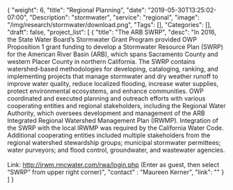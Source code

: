 {
	"weight": 6,
	"title": "Regional Planning",
	"date": "2019-05-30T13:25:02-07:00",
	"Description": "stormwater",
	"service": "regional",
	"image": "/img/research/stormwater/download.png",
	"Tags": [],
	"Categories": [],
	"draft": false,
	"project_list": [
	{
		"title": "The ARB SWRP",
		"desc": "In 2016, the State Water Board’s Stormwater Grant Program provided OWP Proposition 1 grant funding to develop a Stormwater Resource Plan (SWRP) for the American River Basin (ARB), which spans Sacramento County and western Placer County in northern California. The SWRP contains watershed-based methodologies for developing, cataloging, ranking, and implementing projects that manage stormwater and dry weather runoff to improve water quality, reduce localized flooding, increase water supplies, protect environmental ecosystems, and enhance communities. OWP coordinated and executed planning and outreach efforts with various cooperating entities and regional stakeholders, including the Regional Water Authority, which oversees development and management of the ARB Integrated Regional Watershed Management Plan (IRWMP). Integration of the SWRP with the local IRWMP was required by the California Water Code. Additional cooperating entities included multiple stakeholders from the regional watershed stewardship groups; municipal stormwater permittees; water purveyors; and flood control, groundwater, and wastewater agencies.<br><br> Link: http://irwm.rmcwater.com/rwa/login.php (Enter as guest, then select “SWRP” from upper right corner)",
		"contact" : "Maureen Kerner",
		"link": ""
	}
	]
}